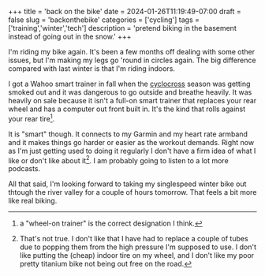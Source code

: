 +++
title = 'back on the bike'
date = 2024-01-26T11:19:49-07:00
draft = false
slug = 'backonthebike'
categories = ['cycling']
tags = ['training','winter','tech']
description = 'pretend biking in the basement instead of going out in the snow.'
+++

I'm riding my bike again. It's been a few months off dealing with some other issues, but I'm making my legs go 'round in circles again. The big difference compared with last winter is that I'm riding indoors.

I got a Wahoo smart trainer in fall when the [cyclocross](../../tags/cx/) season was getting smoked out and it was dangerous to go outside and breathe heavily. It was heavily on sale because it isn't a full-on smart trainer that replaces your rear wheel and has a computer out front built in. It's the kind that rolls against your rear tire[^1]. 

[^1]: a "wheel-on trainer" is the correct designation I think.

It is "smart" though. It connects to my Garmin and my heart rate armband and it makes things go harder or easier as the workout demands. Right now as I'm just getting used to doing it regularly I don't have a firm idea of what I like or don't like about it[^2]. I am probably going to listen to a lot more podcasts.

[^2]: That's not true. I don't like that I have had to replace a couple of tubes due to popping them from the high pressure I'm supposed to use. I don't like putting the (cheap) indoor tire on my wheel, and I don't like my poor pretty titanium bike not being out free on the road.

All that said, I'm looking forward to taking my singlespeed winter bike out thtough the river valley for a couple of hours tomorrow. That feels a bit more like real biking.